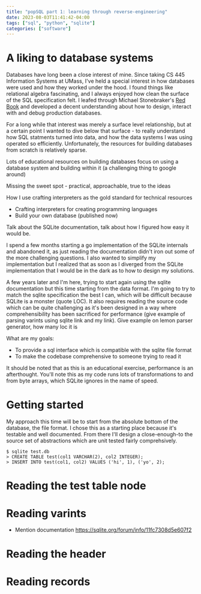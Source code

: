 ```yaml
---
title: "popSQL part 1: learning through reverse-engineering"
date: 2023-08-03T11:41:42-04:00
tags: ["sql", "python", "sqlite"]
categories: ["software"]
---
```


# A liking to database systems

Databases have long been a close interest of mine. Since taking CS 445 Information Systems at UMass, I've held a special interest in how databases were used and how they worked under the hood. I found things like relational algebra fascinating, and I always enjoyed how clean the surface of the SQL specification felt. I leafed through Michael Stonebraker's [Red Book](https://redbook.io) and developed a decent understanding about how to design, interact with and debug production databases.

For a long while that interest was merely a surface level relationship, but at a certain point I wanted to dive below that surface - to really understand how SQL statments turned into data, and how the data systems I was using operated so efficiently. Unfortunately, the resources for building databases from scratch is relatively sparse.

Lots of educational resources on building databases focus on using a database system and building within it (a challenging thing to google around)

Missing the sweet spot - practical, approachable, true to the ideas

How I use crafting interpreters as the gold standard for technical resources

- Crafting interpreters for creating programming languages
- Build your own database (published now)

Talk about the SQLite documentation, talk about how I figured how easy it would be.

I spend a few months starting a go implementation of the SQLite internals and abandoned it, as just reading the documentation didn't iron out some of the more challenging questions. I also wanted to simplify my implementation but I realized that as soon as I diverged from the SQLite implementation that I would be in the dark as to how to design my solutions.

A few years later and I'm here, trying to start again using the sqlite documentation but this time starting from the data format. I'm going to try to match the sqlite specification the best I can, which will be difficult because SQLite is a monster (quote LOC). It also requires reading the source code which can be quite challenging as it's been designed in a way where comprehensibility has been sacrificed for performance (give example of parsing varints using sqlite link and my link). Give example on lemon parser generator, how many loc it is

What are my goals:
 - To provide a sql interface which is compatible with the sqlite file format
 - To make the codebase comprehensive to someone trying to read it

It should be noted that as this is an educational exercise, performance is an afterthought. You'll note this as my code runs lots of transformations to and from byte arrays, which SQLite ignores in the name of speed.

# Getting started

My approach this time will be to start from the absolute bottom of the database, the file format. I chose this as a starting place because it's testable and well documented. From there I'll design a close-enough-to the source set of abstractions which are unit tested fairly comprehsively.

```
$ sqlite test.db
> CREATE TABLE test(col1 VARCHAR(2), col2 INTEGER);
> INSERT INTO test(col1, col2) VALUES ('hi', 1), ('yo', 2);
```

# Reading the test table node

<visualization of byte format for nodes>

# Reading varints

<visualization of byte format for varint>

 - Mention documentation https://sqlite.org/forum/info/11fc7308d5e607f2

# Reading the header

# Reading records
